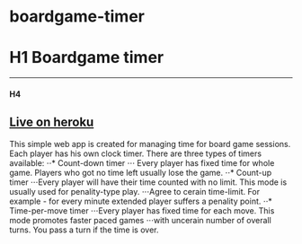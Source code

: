 # boardgame-timer

# H1 Boardgame timer
---
#### H4
[Live on heroku](https://boardgame-timer.herokuapp.com)
---
This simple web app is created for managing time for board game sessions. Each player has his own clock timer.
There are three types of timers available:
⋅⋅* Count-down timer
⋅⋅⋅ Every player has fixed time for whole game. Players who got no time left usually lose the game.
⋅⋅* Count-up timer
⋅⋅⋅Every player will have their time counted with no limit. This mode is usually used for penality-type play.
⋅⋅⋅Agree to cerain time-limit. For example - for every minute extended player suffers a penality point.
⋅⋅* Time-per-move timer
⋅⋅⋅Every player has fixed time for each move. This mode promotes faster paced games 
⋅⋅⋅with uncerain number of overall turns. You pass a turn if the time is over.

